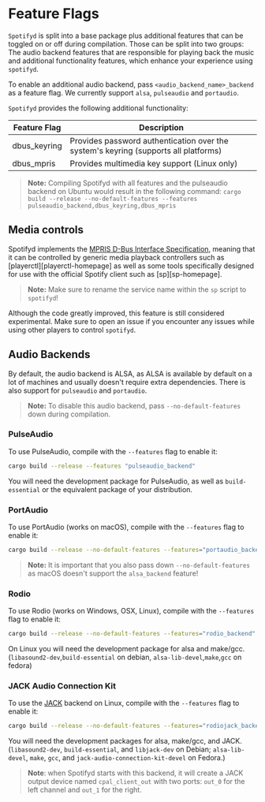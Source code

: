 # Feature Flags

`Spotifyd` is split into a base package plus additional features that can be toggled on or off during compilation. Those can be split into two groups: The audio backend features that are responsible for playing back the music and additional functionality features, which enhance your experience using `spotifyd`.

To enable an additional audio backend, pass `<audio_backend_name>_backend` as a feature flag. We currently support `alsa`, `pulseaudio` and `portaudio`.

`Spotifyd` provides the following additional functionality:

| Feature Flag | Description                                                                         |
|--------------|-------------------------------------------------------------------------------------|
| dbus_keyring | Provides password authentication over the system's keyring (supports all platforms) |
| dbus_mpris   | Provides multimedia key support (Linux only)                                      |

> __Note:__ Compiling Spotifyd with all features and the pulseaudio backend on Ubuntu would result in the following command: `cargo build --release --no-default-features --features pulseaudio_backend,dbus_keyring,dbus_mpris`

## Media controls

Spotifyd implements the [MPRIS D-Bus Interface Specification][mpris-specification], meaning that it can be controlled by generic media playback controllers such as [playerctl][playerctl-homepage] as well as some tools specifically designed for use with the official Spotify client such as [sp][sp-homepage].

> __Note:__ Make sure to rename the service name within the `sp` script to `spotifyd`!

Although the code greatly improved, this feature is still considered experimental. Make sure to open an issue if you encounter any issues while using other players to control `spotifyd`.

## Audio Backends

By default, the audio backend is ALSA, as ALSA is available by default on a lot of machines and usually doesn't require extra dependencies. There is also support for `pulseaudio` and `portaudio`.

> __Note:__ To disable this audio backend, pass `--no-default-features` down during compilation.

### PulseAudio

To use PulseAudio, compile with the `--features` flag to enable
it:

```bash
cargo build --release --features "pulseaudio_backend"
```

You will need the development package for PulseAudio, as well
as `build-essential` or the equivalent package of your distribution.

### PortAudio

To use PortAudio (works on macOS), compile with the `--features` flag to enable it:

```bash
cargo build --release --no-default-features --features="portaudio_backend"
```

> __Note:__ It is important that you also pass down `--no-default-features` as macOS doesn't support the `alsa_backend` feature!

### Rodio

To use Rodio (works on Windows, OSX, Linux), compile with the `--features` flag to enable it:

```bash
cargo build --release --no-default-features --features="rodio_backend"
```

On Linux you will need the development package for alsa and make/gcc. (`libasound2-dev`,`build-essential` on debian, `alsa-lib-devel`,`make`,`gcc` on fedora)

[mpris-specification]: https://specifications.freedesktop.org/mpris-spec/latest/

### JACK Audio Connection Kit

To use the [JACK](http://jackaudio.org) backend on Linux, compile with the `--features` flag to enable it:

```bash
cargo build --release --no-default-features --features="rodiojack_backend"
```

You will need the development packages for alsa, make/gcc, and JACK. (`libasound2-dev`, `build-essential`, and `libjack-dev` on Debian; `alsa-lib-devel`, `make`, `gcc`, and `jack-audio-connection-kit-devel` on Fedora.)

> __Note__: when Spotifyd starts with this backend, it will create a JACK output device named `cpal_client_out` with two ports: `out_0` for the left channel and `out_1` for the right.
